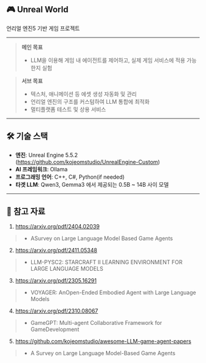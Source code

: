 ## 🎮 Unreal World
 언리얼 엔진5 기반 게임 프로젝트
___
> **메인 목표**  
> - LLM을 이용해 게임 내 에이전트를 제어하고, 실제 게임 서비스에 적용 가능한지 실험

> **서브 목표**  
> - 텍스처, 애니메이션 등 에셋 생성 자동화 및 관리  
> - 언리얼 엔진의 구조를 커스텀하여 LLM 통합에 최적화
> - 멀티플랫폼 테스트 및 상용 서비스
___
## 🛠️ 기술 스택

- **엔진**: Unreal Engine 5.5.2 (https://github.com/kojeomstudio/UnrealEngine-Custom)
- **AI 프레임워크**: Ollama
- **프로그래밍 언어**: C++, C#, Python(if needed)
- **타겟 LLM**: Qwen3, Gemma3 에서 제공되는 0.5B ~ 14B 사이 모델
___
## 📱 참고 자료
1. https://arxiv.org/pdf/2404.02039
> - ASurvey on Large Language Model Based Game Agents
2. https://arxiv.org/pdf/2411.05348
> - LLM-PYSC2: STARCRAFT II LEARNING ENVIRONMENT FOR LARGE LANGUAGE MODELS
3. https://arxiv.org/pdf/2305.16291
> - VOYAGER: AnOpen-Ended Embodied Agent with Large Language Models
4. https://arxiv.org/pdf/2310.08067
> - GameGPT: Multi-agent Collaborative Framework for GameDevelopment
5. https://github.com/kojeomstudio/awesome-LLM-game-agent-papers
> - A Survey on Large Language Model-Based Game Agents
